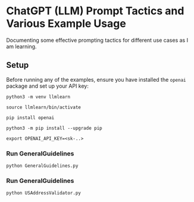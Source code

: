 # ChatGPT (LLM) Prompt Tactics and Various Example Usage 

Documenting some effective prompting tactics for different use cases as I am learning.

## Setup
Before running any of the examples, ensure you have installed the `openai` package and set up your API key:

```shell
python3 -m venv llmlearn
```

```shell
source llmlearn/bin/activate
```

```shell
pip install openai
```

```shell
python3 -m pip install --upgrade pip
```

```shell
export OPENAI_API_KEY=<sk-..>
```

### Run GeneralGuidelines
```shell
python GeneralGuidelines.py
```

### Run GeneralGuidelines
```shell
python USAddressValidator.py
```

